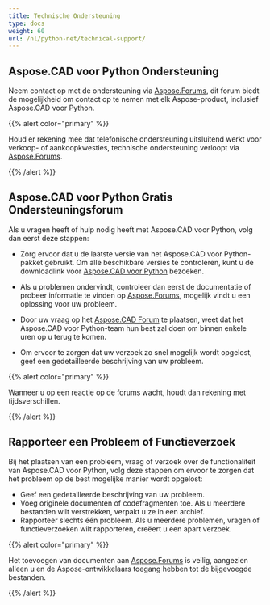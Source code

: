 ```yaml
---
title: Technische Ondersteuning
type: docs
weight: 60
url: /nl/python-net/technical-support/
---
```


## **Aspose.CAD voor Python Ondersteuning**

Neem contact op met de ondersteuning via [Aspose.Forums](https://forum.aspose.com/c/cad/19), dit forum biedt de mogelijkheid om contact op te nemen met elk Aspose-product, inclusief Aspose.CAD voor Python.

{{% alert color="primary" %}} 

Houd er rekening mee dat telefonische ondersteuning uitsluitend werkt voor verkoop- of aankoopkwesties, technische ondersteuning verloopt via [Aspose.Forums](https://forum.aspose.com/c/cad/19).

{{% /alert %}}

## **Aspose.CAD voor Python Gratis Ondersteuningsforum**

Als u vragen heeft of hulp nodig heeft met Aspose.CAD voor Python, volg dan eerst deze stappen:

- Zorg ervoor dat u de laatste versie van het Aspose.CAD voor Python-pakket gebruikt. Om alle beschikbare versies te controleren, kunt u de downloadlink voor [Aspose.CAD voor Python](https://pypi.org/project/aspose-cad/) bezoeken.

- Als u problemen ondervindt, controleer dan eerst de documentatie of probeer informatie te vinden op [Aspose.Forums](https://forum.aspose.com/c/cad/19), mogelijk vindt u een oplossing voor uw probleem.
- Door uw vraag op het [Aspose.CAD Forum](https://forum.aspose.com/c/cad/19) te plaatsen, weet dat het Aspose.CAD voor Python-team hun best zal doen om binnen enkele uren op u terug te komen.
- Om ervoor te zorgen dat uw verzoek zo snel mogelijk wordt opgelost, geef een gedetailleerde beschrijving van uw probleem.

{{% alert color="primary" %}}

Wanneer u op een reactie op de forums wacht, houdt dan rekening met tijdsverschillen.

{{% /alert %}}

## **Rapporteer een Probleem of Functieverzoek**

Bij het plaatsen van een probleem, vraag of verzoek over de functionaliteit van Aspose.CAD voor Python, volg deze stappen om ervoor te zorgen dat het probleem op de best mogelijke manier wordt opgelost:

- Geef een gedetailleerde beschrijving van uw probleem.
- Voeg originele documenten of codefragmenten toe. Als u meerdere bestanden wilt verstrekken, verpakt u ze in een archief.
- Rapporteer slechts één probleem. Als u meerdere problemen, vragen of functieverzoeken wilt rapporteren, creëert u een apart verzoek.

{{% alert color="primary" %}}

Het toevoegen van documenten aan [Aspose.Forums](https://forum.aspose.com/c/cad/19) is veilig, aangezien alleen u en de Aspose-ontwikkelaars toegang hebben tot de bijgevoegde bestanden.

{{% /alert %}}
